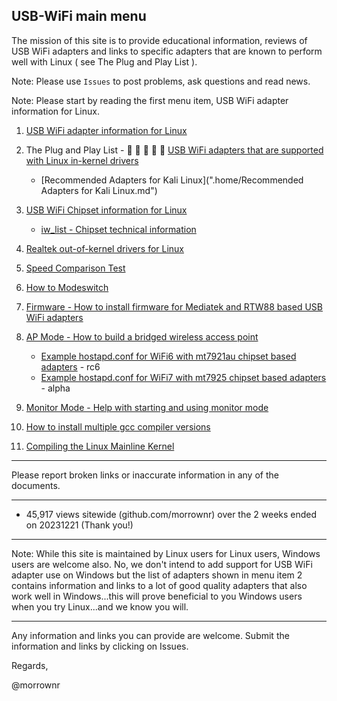 ##   USB-WiFi main menu

The mission of this site is to provide educational information, reviews of USB WiFi adapters  and links to specific adapters that are known to perform well with Linux ( see The Plug and Play List ).

Note: Please use `Issues` to post problems, ask questions and read news.

Note: Please start by reading the first menu item, USB WiFi adapter information for Linux.

1.  [USB WiFi adapter information for Linux](./home/USB_WiFi_Adapter_Information_for_Linux.md)

2.  The Plug and Play List - :rocket: :rocket: :rocket: :rocket: :rocket: [USB WiFi adapters that are supported with Linux in-kernel drivers](./home/USB_WiFi_Adapters_that_are_supported_with_Linux_in-kernel_drivers.md)
    *  [Recommended Adapters for Kali Linux](".home/Recommended Adapters for Kali Linux.md")

4.  [USB WiFi Chipset information for Linux](./home/USB_WiFi_Chipsets.md)
    *  [iw_list - Chipset technical information](./home/iw_list)

5.  [Realtek out-of-kernel drivers for Linux](./home/USB_WiFi_Adapter_out-of-kernel_drivers_for_Linux.md)

6.  [Speed Comparison Test](./home/Speed_Comparison_Test.md)

7.  [How to Modeswitch](./home/How_to_Modeswitch.md)

8.  [Firmware - How to install firmware for Mediatek and RTW88 based USB WiFi adapters](./home/How_to_Install_Firmware_for_Mediatek_based_USB_WiFi_adapters.md)

9.  [AP Mode - How to build a bridged wireless access point](./home/AP_Mode/Bridged_Wireless_Access_Point.md)
    * [Example hostapd.conf for WiFi6 with mt7921au chipset based adapters](./home/AP_Mode/hostapd-WiFi6.conf) - rc6
    * [Example hostapd.conf for WiFi7 with mt7925 chipset based adapters](./home/AP_Mode/hostapd-WiFi7.conf) - alpha

10. [Monitor Mode - Help with starting and using monitor mode](https://github.com/morrownr/Monitor_Mode)

11. [How to install multiple gcc compiler versions](./home/How_to_install_multiple_gcc_compiler_versions.md)

12. [Compiling the Linux Mainline Kernel](./home/Compiling_the_Linux_Mainline_Kernel.md)

-----

Please report broken links or inaccurate information in any of the documents.

-----

- 45,917 views sitewide (github.com/morrownr) over the 2 weeks ended on 20231221 (Thank you!)

-----

Note: While this site is maintained by Linux users for Linux users, Windows users are welcome also. No, we don't intend to add support for
USB WiFi adapter use on Windows but the list of adapters shown in menu item 2 contains information and links to a lot of good quality
adapters that also work well in Windows...this will prove beneficial to you Windows users when you try Linux...and we know you will.

-----

Any information and links you can provide are welcome. Submit the information and links by clicking on Issues.

Regards,

@morrownr
